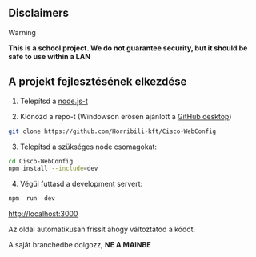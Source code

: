 Disclaimers
--------------
> [!WARNING]  
> **This is a school project. We do not guarantee security, but it should be safe to use within a LAN**

A projekt fejlesztésének elkezdése
--------------

1. Telepítsd a [node.js-t](https://nodejs.org/)
  
2. Klónozd a repo-t (Windowson erősen ajánlott a [GitHub desktop](https://desktop.github.com/))
```bash
git clone https://github.com/Horribili-kft/Cisco-WebConfig
```
3. Telepítsd a szükséges node csomagokat:
```bash
cd Cisco-WebConfig
npm install --include=dev
```
4. Végül futtasd a development servert:
```bash
npm  run  dev
```
[http://localhost:3000](http://localhost:3000) 

Az oldal automatikusan frissít ahogy változtatod a kódot. 

A saját branchedbe dolgozz, **NE A MAINBE**

